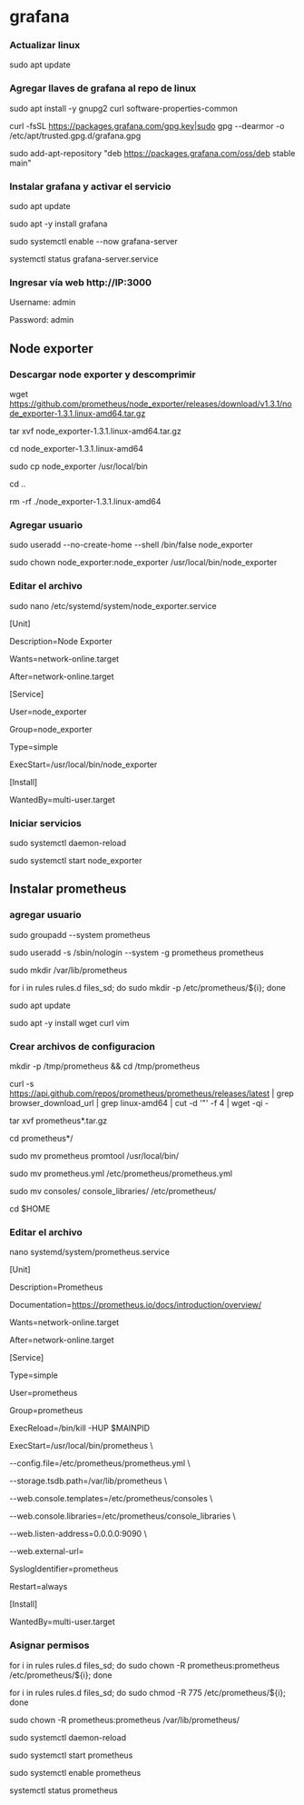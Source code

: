 # grafana

### Actualizar linux

sudo apt update

### Agregar llaves de grafana al repo de linux

sudo apt install -y gnupg2 curl software-properties-common

curl -fsSL https://packages.grafana.com/gpg.key|sudo gpg --dearmor -o /etc/apt/trusted.gpg.d/grafana.gpg

sudo add-apt-repository "deb https://packages.grafana.com/oss/deb stable main"

### Instalar grafana y activar el servicio

sudo apt update

sudo apt -y install grafana

sudo systemctl enable --now grafana-server

systemctl status grafana-server.service 


### Ingresar vía web http://IP:3000

Username: admin

Password: admin

## Node exporter

### Descargar node exporter y descomprimir
wget https://github.com/prometheus/node_exporter/releases/download/v1.3.1/node_exporter-1.3.1.linux-amd64.tar.gz

tar xvf node_exporter-1.3.1.linux-amd64.tar.gz

cd node_exporter-1.3.1.linux-amd64

sudo cp node_exporter /usr/local/bin

cd ..

rm -rf ./node_exporter-1.3.1.linux-amd64

### Agregar usuario
sudo useradd --no-create-home --shell /bin/false node_exporter

sudo chown node_exporter:node_exporter /usr/local/bin/node_exporter

### Editar el archivo
sudo nano /etc/systemd/system/node_exporter.service

[Unit]

Description=Node Exporter

Wants=network-online.target

After=network-online.target


[Service]

User=node_exporter

Group=node_exporter

Type=simple

ExecStart=/usr/local/bin/node_exporter

[Install]

WantedBy=multi-user.target

### Iniciar servicios

sudo systemctl daemon-reload

sudo systemctl start node_exporter

## Instalar prometheus

### agregar usuario

sudo groupadd --system prometheus

sudo useradd -s /sbin/nologin --system -g prometheus prometheus

sudo mkdir /var/lib/prometheus

for i in rules rules.d files_sd; do sudo mkdir -p /etc/prometheus/${i}; done

sudo apt update

sudo apt -y install wget curl vim

### Crear archivos de configuracion

mkdir -p /tmp/prometheus && cd /tmp/prometheus

curl -s https://api.github.com/repos/prometheus/prometheus/releases/latest | grep browser_download_url | grep linux-amd64 | cut -d '"' -f 4 | wget -qi -

tar xvf prometheus*.tar.gz

cd prometheus*/

sudo mv prometheus promtool /usr/local/bin/

sudo mv prometheus.yml /etc/prometheus/prometheus.yml

sudo mv consoles/ console_libraries/ /etc/prometheus/

cd $HOME


### Editar el archivo

nano systemd/system/prometheus.service


[Unit]

Description=Prometheus

Documentation=https://prometheus.io/docs/introduction/overview/

Wants=network-online.target

After=network-online.target


[Service]

Type=simple

User=prometheus

Group=prometheus

ExecReload=/bin/kill -HUP \$MAINPID

ExecStart=/usr/local/bin/prometheus \

  --config.file=/etc/prometheus/prometheus.yml \
  
  --storage.tsdb.path=/var/lib/prometheus \
  
  --web.console.templates=/etc/prometheus/consoles \
  
  --web.console.libraries=/etc/prometheus/console_libraries \
  
  --web.listen-address=0.0.0.0:9090 \
  
  --web.external-url=


SyslogIdentifier=prometheus

Restart=always


[Install]

WantedBy=multi-user.target

### Asignar permisos


for i in rules rules.d files_sd; do sudo chown -R prometheus:prometheus /etc/prometheus/${i}; done

for i in rules rules.d files_sd; do sudo chmod -R 775 /etc/prometheus/${i}; done

sudo chown -R prometheus:prometheus /var/lib/prometheus/

sudo systemctl daemon-reload

sudo systemctl start prometheus

sudo systemctl enable prometheus

systemctl status prometheus
